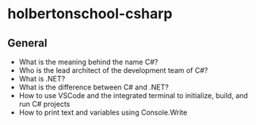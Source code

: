 # holbertonschool-csharp
## General
- What is the meaning behind the name C#?
- Who is the lead architect of the development team of C#?
- What is .NET?
- What is the difference between C# and .NET?
- How to use VSCode and the integrated terminal to initialize, build, and run C# projects
- How to print text and variables using Console.Write